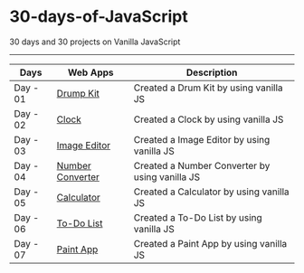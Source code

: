 # 30-days-of-JavaScript
30 days and 30 projects on Vanilla JavaScript

-----------------------------------------------------------------------------------

|Days| Web Apps | Description |
|----| ---| --- |
|Day - 01| [Drump Kit](https://gifted-jsdrumkit-amangupta.netlify.app/) | Created a Drum Kit by using vanilla JS |
|Day - 02| [Clock](https://js-analog-clock-amangupta.netlify.app/)  | Created a Clock by using vanilla JS |
|Day - 03| [Image Editor](https://js-image-editor-amangupta.netlify.app/)  | Created a Image Editor by using vanilla JS |
|Day - 04| [Number Converter](https://js-number-converter-amangupta.netlify.app/)  | Created a Number Converter by using vanilla JS |
|Day - 05| [Calculator](https://calculator-amangupta.netlify.app/)  | Created a Calculator by using vanilla JS |
|Day - 06| [To-Do List](https://to-do-app-amangupta.netlify.app/)  | Created a To-Do List by using vanilla JS |
|Day - 07| [Paint App](https://paint-app-amangupta.netlify.app/)  | Created a Paint App by using vanilla JS |

